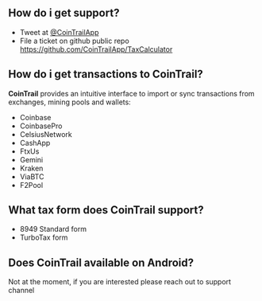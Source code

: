 ## How do i get support?

- Tweet at [@CoinTrailApp](http://twitter.com/CoinTrailApp)
- File a ticket on github public repo https://github.com/CoinTrailApp/TaxCalculator

## How do i get transactions to CoinTrail?

**CoinTrail** provides an intuitive interface to import or sync transactions from exchanges, mining pools and wallets:

- Coinbase
- CoinbasePro
- CelsiusNetwork
- CashApp
- FtxUs
- Gemini
- Kraken
- ViaBTC
- F2Pool

## What tax form does CoinTrail support?

- 8949 Standard form
- TurboTax form

## Does CoinTrail available on Android?

Not at the moment, if you are interested please reach out to support channel
